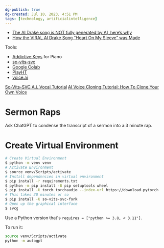 ```yaml
---
dg-publish: true
dg-created: Jul 10, 2023, 4:51 PM
tags: [technology, artificialintelligence]
---
```


- [The AI Drake song is NOT fully generated by AI, here’s why](https://www.tiktok.com/@boxoutmusic/video/7224179902394666282?_r=1&_t=8dsnZxXSLiY)
- [How the VIRAL AI Drake Song “Heart On My Sleeve” was Made](https://www.tiktok.com/@theremakegod/video/7236969595234520322?_r=1&_t=8dsngIu5mt1)

Tools:
- [Addictive Keys](https://www.xlnaudio.com/products/addictive_keys) for Piano
- [so-vits-svc](https://github.com/svc-develop-team/so-vits-svc)
- [Google Colab](https://colab.research.google.com/drive/1n-lGFGIrkJfV38G980sqmAa_5nLAzzj_?usp=sharing#scrollTo=ZOTu5AAS6A9I)
- [PlayHT](https://play.ht/voice-cloning/)
- [voice.ai](https://voice.ai/voice-cloning)

[So-Vits-SVC A.i. Vocal Tutorial](https://www.youtube.com/watch?v=4DT92oHJ_p4)
[AI Voice Cloning Tutorial: How To Clone Your Own Voice](https://www.youtube.com/watch?v=ddqosIpR2Mk)

# Sermon Raps

Ask ChatGPT to condense the transcript of a sermon into a 3 minute rap.

# Create Virtual Environment

```bash
# Create Virtual Environment
$ python -m venv venv
# Activate Environment
$ source venv/Scripts/activate
# Install dependencies in virtual environment
$ pip install -r requirements.txt
$ python -m pip install -U pip setuptools wheel
$ pip install -U torch torchaudio --index-url https://download.pytorch.org/whl/cu118
# This takes 30 minutes or so
$ pip install -U so-vits-svc-fork
# Open up the graphical interface
$ svcg
```

Use a Python version that's `requires = ["python >= 3.8, < 3.11"]`.

To run it:

```bash
source venv/Scripts/activate
python -m autogpt
```